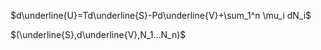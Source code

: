 $d\underline{U}=Td\underline{S}-Pd\underline{V}+\sum_1^n \mu_i dN_i$

$(\underline{S},d\underline{V},N_1...N_n)$
